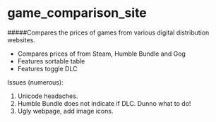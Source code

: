 # game_comparison_site
#####Compares the prices of games from various digital distribution websites.

- Compares prices of from Steam, Humble Bundle and Gog
- Features sortable table
- Features toggle DLC

Issues (numerous):

1. Unicode headaches.
2. Humble Bundle does not indicate if DLC. Dunno what to do!
3. Ugly webpage, add image icons.

